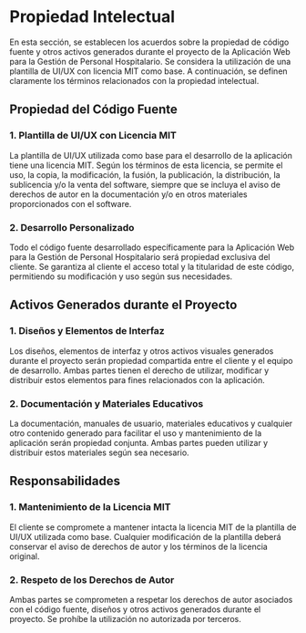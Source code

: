 # Propiedad Intelectual

En esta sección, se establecen los acuerdos sobre la propiedad de código fuente y otros activos generados durante el proyecto de la Aplicación Web para la Gestión de Personal Hospitalario. Se considera la utilización de una plantilla de UI/UX con licencia MIT como base. A continuación, se definen claramente los términos relacionados con la propiedad intelectual.

## Propiedad del Código Fuente

### 1. Plantilla de UI/UX con Licencia MIT

La plantilla de UI/UX utilizada como base para el desarrollo de la aplicación tiene una licencia MIT. Según los términos de esta licencia, se permite el uso, la copia, la modificación, la fusión, la publicación, la distribución, la sublicencia y/o la venta del software, siempre que se incluya el aviso de derechos de autor en la documentación y/o en otros materiales proporcionados con el software.

### 2. Desarrollo Personalizado

Todo el código fuente desarrollado específicamente para la Aplicación Web para la Gestión de Personal Hospitalario será propiedad exclusiva del cliente. Se garantiza al cliente el acceso total y la titularidad de este código, permitiendo su modificación y uso según sus necesidades.

## Activos Generados durante el Proyecto

### 1. Diseños y Elementos de Interfaz

Los diseños, elementos de interfaz y otros activos visuales generados durante el proyecto serán propiedad compartida entre el cliente y el equipo de desarrollo. Ambas partes tienen el derecho de utilizar, modificar y distribuir estos elementos para fines relacionados con la aplicación.

### 2. Documentación y Materiales Educativos

La documentación, manuales de usuario, materiales educativos y cualquier otro contenido generado para facilitar el uso y mantenimiento de la aplicación serán propiedad conjunta. Ambas partes pueden utilizar y distribuir estos materiales según sea necesario.

## Responsabilidades

### 1. Mantenimiento de la Licencia MIT

El cliente se compromete a mantener intacta la licencia MIT de la plantilla de UI/UX utilizada como base. Cualquier modificación de la plantilla deberá conservar el aviso de derechos de autor y los términos de la licencia original.

### 2. Respeto de los Derechos de Autor

Ambas partes se comprometen a respetar los derechos de autor asociados con el código fuente, diseños y otros activos generados durante el proyecto. Se prohíbe la utilización no autorizada por terceros.
